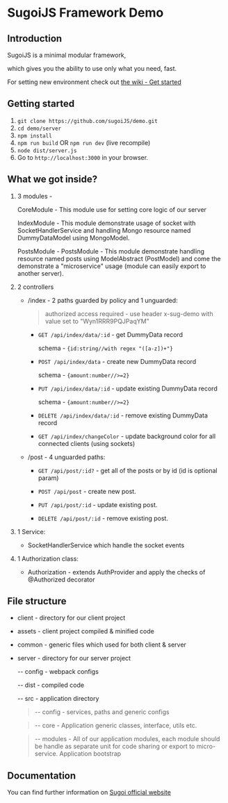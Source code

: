 # SugoiJS Framework Demo

## Introduction
SugoiJS is a minimal modular framework,

which gives you the ability to use only what you need, fast.

For setting new environment check out [the wiki - Get started](https://wiki.sugoijs.com/get-started)

## Getting started

1. `git clone https://github.com/sugoiJS/demo.git`
2. `cd demo/server`
3. `npm install`
4. `npm run build` OR `npm run dev` (live recompile)
5. `node dist/server.js`
6. Go to `http://localhost:3000` in your browser.

## What we got inside?

1. 3 modules -

    CoreModule - This module use for setting core logic of our server

    IndexModule - This module demonstrate usage of socket with SocketHandlerService and handling Mongo resource named DummyDataModel using MongoModel.

    PostsModule - PostsModule - This module demonstrate handling resource named posts using ModelAbstract (PostModel) and come the demonstrate a "microservice" usage (module can easily export to another server).

2. 2 controllers
    - /index - 2 paths guarded by policy and 1 unguarded:
    
        > authorized access required - use header x-sug-demo with value set to "Wyn1RRR9PQJPaqYM"

        - `GET /api/index/data/:id` - get DummyData record

            schema - `{id:string//with regex "([a-z])+"}`

        - `POST /api/index/data` - create new DummyData record

            schema - `{amount:number//>=2}`

        - `PUT /api/index/data/:id` - update existing DummyData record

            schema - `{amount:number//>=2}`

        - `DELETE /api/index/data/:id` - remove existing DummyData record


        - `GET /api/index/changeColor` - update background color for all connected clients (using sockets)


    - /post - 4 unguarded paths:

        - `GET /api/post/:id?` - get all of the posts or by id (id is optional param)

        - `POST /api/post` - create new post.

        - `PUT /api/post/:id` - update existing post.

        - `DELETE /api/post/:id` - remove existing post.

3. 1 Service:

    - SocketHandlerService which handle the socket events

4. 1 Authorization class:

    -   Authorization - extends AuthProvider and apply the checks of @Authorized decorator



## File structure

 - client - directory for our client project
 - assets - client project compiled & minified code
 - common - generic files which used for both client & server
 - server - directory for our server project

    -- config - webpack configs

    -- dist - compiled code

    -- src - application directory

      > -- config   -  services, paths and generic configs

      > -- core     - Application generic classes, interface, utils etc.

      > -- modules  - All of our application modules, each module should be handle as separate unit for code sharing or export to micro-service.
      > Application bootstrap

## Documentation

You can find further information on [Sugoi official website](http://www.sugoijs.com)
